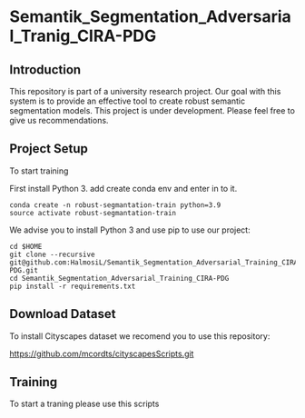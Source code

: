 # Semantik_Segmentation_Adversarial_Tranig_CIRA-PDG

## Introduction
This repository is part of a university research project. Our goal with this system is to provide an effective tool to create robust semantic segmentation models. This project is under development. Please feel free to give us recommendations.

## Project Setup
To start training

First install Python 3. add create conda env and enter in to it.

```
conda create -n robust-segmantation-train python=3.9
source activate robust-segmantation-train
```

We advise you to install Python 3 and use pip to use our project:

```
cd $HOME
git clone --recursive git@github.com:HalmosiL/Semantik_Segmentation_Adversarial_Training_CIRA-PDG.git
cd Semantik_Segmentation_Adversarial_Training_CIRA-PDG
pip install -r requirements.txt
```

## Download Dataset
To install Cityscapes dataset we recomend you to use this repository:

https://github.com/mcordts/cityscapesScripts.git

## Training
To start a traning please use this scripts

```

```
